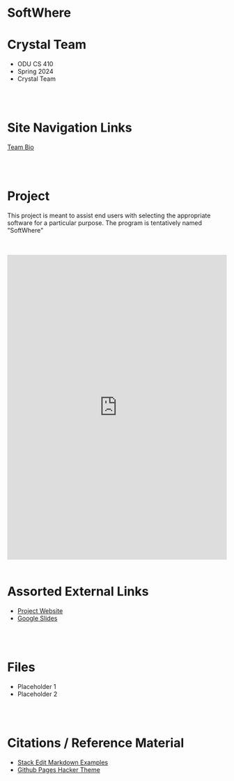 # SoftWhere

# Crystal Team
- ODU CS 410
- Spring 2024
- Crystal Team


<br>
<br>

# Site Navigation Links
[Team Bio](team_bio.md)


<br>
<br>


# Project
This project is meant to assist end users with selecting the appropriate software for a particular purpose. The program is tentatively named "SoftWhere"

<br>
<br>

<iframe
src="https://docs.google.com/presentation/d/e/2PACX-1vSaeoCPtZjtZ9KiRrefxHxsNMJFQV60elhntqqDzTHL3oQ_2MmSTsSll9bGQTXRbAE26xRX7lCCEf06/embed?start=true&loop=true&delayms=3000"
frameborder="0"
height="700"
width="100%"
allowfullscreen="true"
mozallowfullscreen="true"
webkitallowfullscreen="true">
</iframe>

<br>
<br>

# Assorted External Links
- [Project Website](https://rgera002.github.io/Spring-2024-Crystal-Team-CS410/)
- [Google Slides](https://docs.google.com/presentation/d/1V-B-J1mgXTi4ozUaZv1W4ieMAi7zzdfW2sztKeJuYuo/edit#slide=id.p)

<br>
<br>

# Files
- Placeholder 1
- Placeholder 2

<br>
<br>


# Citations / Reference Material
- [Stack Edit Markdown Examples](https://stackedit.io/app#)
- [Github Pages Hacker Theme](https://pages-themes.github.io/hacker/)

<br>
<br>
